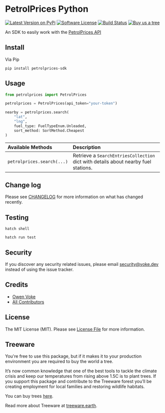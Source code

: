 # PetrolPrices Python

[![Latest Version on PyPi][ico-version]][link-pypi]
[![Software License][ico-license]](LICENSE.md)
[![Build Status][ico-github-actions]][link-github-actions]
[![Buy us a tree][ico-treeware-gifting]][link-treeware-gifting]

An SDK to easily work with the [PetrolPrices API](https://petrolprices.com)

## Install

Via Pip

```shell
pip install petrolprices-sdk
```

## Usage

```python
from petrolprices import PetrolPrices

petrolprices = PetrolPrices(api_token="your-token")

nearby = petrolprices.search(
    "lat",
    "lng",
    fuel_type: FuelTypeEnum.Unleaded,
    sort_method: SortMethod.Cheapest
)
```

| Available Methods          | Description                                                                        |
|:---------------------------|:-----------------------------------------------------------------------------------|
| `petrolprices.search(...)` | Retrieve a `SearchEntriesCollection` dict with details about nearby fuel stations. |

## Change log

Please see [CHANGELOG](CHANGELOG.md) for more information on what has changed recently.

## Testing

```shell
hatch shell

hatch run test
```

## Security

If you discover any security related issues, please email security@voke.dev instead of using the issue tracker.

## Credits

- [Owen Voke][link-author]
- [All Contributors][link-contributors]

## License

The MIT License (MIT). Please see [License File](LICENSE.md) for more information.

## Treeware

You're free to use this package, but if it makes it to your production environment you are required to buy the world a tree.

It’s now common knowledge that one of the best tools to tackle the climate crisis and keep our temperatures from rising above 1.5C is to plant trees. If you support this package and contribute to the Treeware forest you’ll be creating employment for local families and restoring wildlife habitats.

You can buy trees [here][link-treeware-gifting].

Read more about Treeware at [treeware.earth][link-treeware].

[ico-version]: https://img.shields.io/pypi/v/petrolprices-sdk.svg?style=flat-square
[ico-license]: https://img.shields.io/badge/license-MIT-brightgreen.svg?style=flat-square
[ico-github-actions]: https://img.shields.io/github/actions/workflow/status/owenvoke/petrolprices-python-sdk/tests.yml?branch=main&style=flat-square
[ico-treeware-gifting]: https://img.shields.io/badge/Treeware-%F0%9F%8C%B3-lightgreen?style=flat-square

[link-pypi]: https://pypi.org/project/petrolprices-sdk
[link-github-actions]: https://github.com/owenvoke/petrolprices-python-sdk/actions
[link-treeware]: https://treeware.earth
[link-treeware-gifting]: https://ecologi.com/owenvoke?gift-trees
[link-author]: https://github.com/owenvoke
[link-contributors]: https://github.com/owenvoke/petrolprices-python-sdk/contributors
